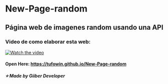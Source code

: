 # New-Page-random

## Página web de imagenes random usando una API

### Video de como elaborar esta web:

[![Watch the video](https://i.ytimg.com/an_webp/U8xgDV0whR0/mqdefault_6s.webp?du=3000&sqp=CLOKmYYG&rs=AOn4CLAY3S7xmRZnQ21Ulvw3CyhesWe8QA)](https://youtu.be/U8xgDV0whR0)


#### Open Here: https://tufowin.github.io/New-Page-random

##### ⭐ Made by Giiber Developer
